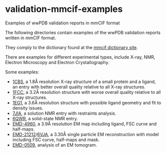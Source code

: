 # validation-mmcif-examples
Examples of wwPDB validation reports in mmCIF format

The following directories contain examples of the wwPDB validation reports written in mmCIF format.

They comply to the dictionary found at the [mmcif dictionary site](https://mmcif.wwpdb.org/dictionaries/mmcif_pdbx_vrpt.dic/Index/).

There are examples for different experimental types, include X-ray, NMR, Electron Microscopy and Electron Crystallography.

Some examples:

* [1CBS](examples/1cbs_validation.cif), a 1.8Å resolution X-ray structure of a small protein and a ligand, an entry with better overall quality relative to all X-ray structures.
* [1FCC](examples/1fcc_validation.cif), a 3.2Å resolution structure with worse overall quality relative to all X-ray structures.
* [1EG1](examples/1eg1_validation.cif), a 3.6Å resolution structure with possible ligand geometry and fit to density issues.
* [7JIA](examples/7jia_validation.cif), a solution NMR entry with restraints analysis.
* [6QWR](examples/6qwr_validation.cif), a solid-state NMR entry.
* [EMD-4960](examples/EMD-4960_validation.cif), a 3.9Å resolution EM map including ligand, FSC curve and half-maps.
* [EMD-21212](examples/EMD-21212_validation.cif)/[6VJA](examples/6vja_validation.cif), a 3.30Å single particle EM reconstruction with model including FSC curve, half-maps and mask.
* [EMD-0509](examples/EMD-0509_validation.cif), analysis of an EM tomogram.
